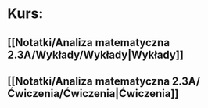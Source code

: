 # Kurs:
## [[Notatki/Analiza matematyczna 2.3A/Wykłady/Wykłady|Wykłady]]
## [[Notatki/Analiza matematyczna 2.3A/Ćwiczenia/Ćwiczenia|Ćwiczenia]]
